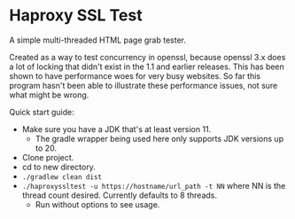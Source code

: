 # Haproxy SSL Test

A simple multi-threaded HTML page grab tester.

Created as a way to test concurrency in openssl, because openssl 3.x
does a lot of locking that didn't exist in the 1.1 and earlier releases.
This has been shown to have performance woes for very busy websites.
So far this program hasn't been able to illustrate these performance
issues, not sure what might be wrong.

Quick start guide:

* Make sure you have a JDK that's at least version 11.
  * The gradle wrapper being used here only supports JDK versions up to 20.
* Clone project.
* cd to new directory.
* `./gradlew clean dist`
* `./haproxyssltest -u https://hostname/url_path -t NN` where NN is the
thread count desired.  Currently defaults to 8 threads.
  * Run without options to see usage.

